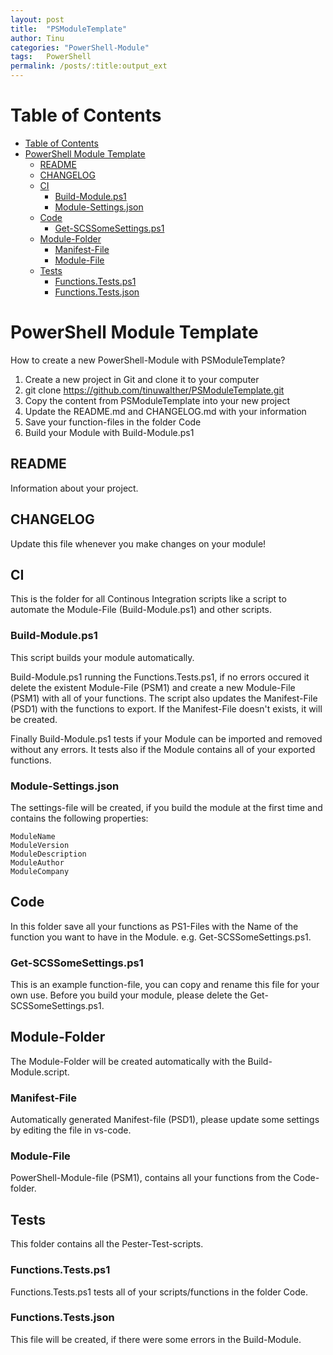 ```yaml
---
layout: post
title:  "PSModuleTemplate"
author: Tinu
categories: "PowerShell-Module"
tags:   PowerShell
permalink: /posts/:title:output_ext
---
```


# Table of Contents

- [Table of Contents](#table-of-contents)
- [PowerShell Module Template](#powershell-module-template)
  - [README](#readme)
  - [CHANGELOG](#changelog)
  - [CI](#ci)
    - [Build-Module.ps1](#build-moduleps1)
    - [Module-Settings.json](#module-settingsjson)
  - [Code](#code)
    - [Get-SCSSomeSettings.ps1](#get-scssomesettingsps1)
  - [Module-Folder](#module-folder)
    - [Manifest-File](#manifest-file)
    - [Module-File](#module-file)
  - [Tests](#tests)
    - [Functions.Tests.ps1](#functionstestsps1)
    - [Functions.Tests.json](#functionstestsjson)

# PowerShell Module Template

How to create a new PowerShell-Module with PSModuleTemplate?

1. Create a new project in Git and clone it to your computer
2. git clone <https://github.com/tinuwalther/PSModuleTemplate.git>  
3. Copy the content from PSModuleTemplate into your new project
4. Update the README.md and CHANGELOG.md with your information
5. Save your function-files in the folder Code
6. Build your Module with Build-Module.ps1

## README

Information about your project.

## CHANGELOG

Update this file whenever you make changes on your module!

## CI

This is the folder for all Continous Integration scripts like a script to automate the Module-File (Build-Module.ps1) and other scripts.

### Build-Module.ps1

This script builds your module automatically.  

Build-Module.ps1 running the Functions.Tests.ps1, if no errors occured it delete the existent Module-File (PSM1) and create a new Module-File (PSM1) with all of your functions.
The script also updates the Manifest-File (PSD1) with the functions to export. If the Manifest-File doesn't exists, it will be created.

Finally Build-Module.ps1 tests if your Module can be imported and removed without any errors. It tests also if the Module contains all of your exported functions.

### Module-Settings.json

The settings-file will be created, if you build the module at the first time and contains the following properties:

    ModuleName
    ModuleVersion
    ModuleDescription
    ModuleAuthor
    ModuleCompany

## Code

In this folder save all your functions as PS1-Files with the Name of the function you want to have in the Module. e.g. Get-SCSSomeSettings.ps1.

### Get-SCSSomeSettings.ps1

This is an example function-file, you can copy and rename this file for your own use. Before you build your module, please delete the Get-SCSSomeSettings.ps1.

## Module-Folder

The Module-Folder will be created automatically with the Build-Module.script.

### Manifest-File

Automatically generated Manifest-file (PSD1), please update some settings by editing the file in vs-code.

### Module-File

PowerShell-Module-file (PSM1), contains all your functions from the Code-folder.

## Tests

This folder contains all the Pester-Test-scripts.  

### Functions.Tests.ps1

Functions.Tests.ps1 tests all of your scripts/functions in the folder Code.  

### Functions.Tests.json

This file will be created, if there were some errors in the Build-Module.
